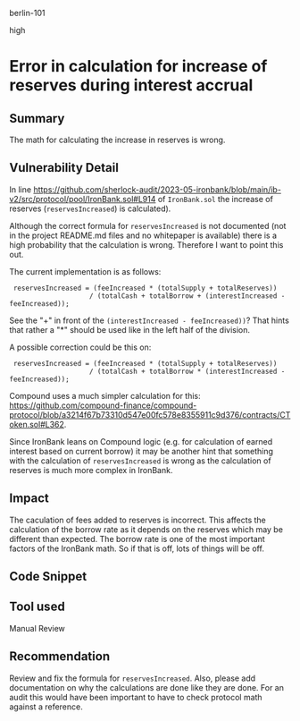 berlin-101

high

# Error in calculation for increase of reserves during interest accrual

## Summary

The math for calculating the increase in reserves is wrong.

## Vulnerability Detail

In line https://github.com/sherlock-audit/2023-05-ironbank/blob/main/ib-v2/src/protocol/pool/IronBank.sol#L914 of `IronBank.sol` the increase of reserves (`reservesIncreased`) is calculated).

Although the correct formula for `reservesIncreased` is not documented (not in the project README.md files and no whitepaper is available) there is a high probability that the calculation is wrong. Therefore I want to point this out.

The current implementation is as follows:

```solidity
 reservesIncreased = (feeIncreased * (totalSupply + totalReserves))
                    / (totalCash + totalBorrow + (interestIncreased - feeIncreased));
```

See the "+" in front of the `(interestIncreased - feeIncreased))`? That hints that rather a "*" should be used like in the left half of the division.

A possible correction could be this on:

```solidity
 reservesIncreased = (feeIncreased * (totalSupply + totalReserves))
                    / (totalCash + totalBorrow * (interestIncreased - feeIncreased));
```

Compound uses a much simpler calculation for this: https://github.com/compound-finance/compound-protocol/blob/a3214f67b73310d547e00fc578e8355911c9d376/contracts/CToken.sol#L362.

Since IronBank leans on Compound logic (e.g. for calculation of earned interest based on current borrow) it may be another hint that something with the calculation of `reservesIncreased` is wrong as the calculation of reserves is much more complex in IronBank.

## Impact

The caculation of fees added to reserves is incorrect. This affects the calculation of the borrow rate as it depends on the reserves which may be different than expected. The borrow rate is one of the most important factors of the IronBank math. So if that is off, lots of things will be off.

## Code Snippet

## Tool used

Manual Review

## Recommendation

Review and fix the formula for `reservesIncreased`. Also, please add documentation on why the calculations are done like they are done. For an audit this would have been important to have to check protocol math against a reference.
